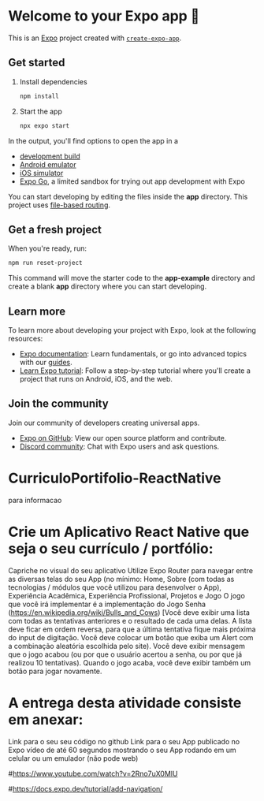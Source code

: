 # Welcome to your Expo app 👋

This is an [Expo](https://expo.dev) project created with [`create-expo-app`](https://www.npmjs.com/package/create-expo-app).

## Get started

1. Install dependencies

   ```bash
   npm install
   ```

2. Start the app

   ```bash
   npx expo start
   ```

In the output, you'll find options to open the app in a

- [development build](https://docs.expo.dev/develop/development-builds/introduction/)
- [Android emulator](https://docs.expo.dev/workflow/android-studio-emulator/)
- [iOS simulator](https://docs.expo.dev/workflow/ios-simulator/)
- [Expo Go](https://expo.dev/go), a limited sandbox for trying out app development with Expo

You can start developing by editing the files inside the **app** directory. This project uses [file-based routing](https://docs.expo.dev/router/introduction).

## Get a fresh project

When you're ready, run:

```bash
npm run reset-project
```

This command will move the starter code to the **app-example** directory and create a blank **app** directory where you can start developing.

## Learn more

To learn more about developing your project with Expo, look at the following resources:

- [Expo documentation](https://docs.expo.dev/): Learn fundamentals, or go into advanced topics with our [guides](https://docs.expo.dev/guides).
- [Learn Expo tutorial](https://docs.expo.dev/tutorial/introduction/): Follow a step-by-step tutorial where you'll create a project that runs on Android, iOS, and the web.

## Join the community

Join our community of developers creating universal apps.

- [Expo on GitHub](https://github.com/expo/expo): View our open source platform and contribute.
- [Discord community](https://chat.expo.dev): Chat with Expo users and ask questions.





# CurriculoPortifolio-ReactNative
para informacao


# Crie um Aplicativo React Native que seja o seu currículo / portfólio:
Capriche no visual do seu aplicativo
Utilize Expo Router para navegar entre as diversas telas do seu App (no mínimo: Home, Sobre (com todas as tecnologias / módulos que você utilizou para desenvolver o App), Experiência Acadêmica, Experiência Profissional, Projetos e Jogo
O jogo que você irá implementar é a implementação do Jogo Senha (https://en.wikipedia.org/wiki/Bulls_and_Cows) [Você deve exibir uma lista com todas as tentativas anteriores e o resultado de cada uma delas. A lista deve ficar em ordem reversa, para que a última tentativa fique mais próxima do input de digitação. Você deve colocar um botão que exiba um Alert com a combinação aleatória escolhida pelo site). Você deve exibir mensagem que o jogo acabou (ou por que o usuário acertou a senha, ou por que já realizou 10 tentativas). Quando o jogo acaba, você deve exibir também um botão para jogar novamente.

# A entrega desta atividade consiste em anexar:
Link para o seu seu código no github
Link para o seu App publicado no Expo
vídeo de até 60 segundos mostrando o seu App rodando em um celular ou um emulador (não pode web)



#https://www.youtube.com/watch?v=2Rno7uX0MlU

#https://docs.expo.dev/tutorial/add-navigation/